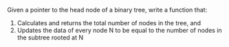 Given a pointer to the head node of a binary tree, write a function that:  
1) Calculates and returns the total number of nodes in the tree, and  
2) Updates the data of every node N to be equal to the number of nodes in the subtree rooted at N  
